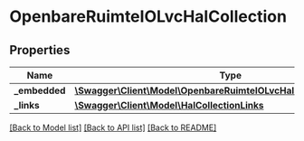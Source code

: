 # OpenbareRuimteIOLvcHalCollection

## Properties
Name | Type | Description | Notes
------------ | ------------- | ------------- | -------------
**_embedded** | [**\Swagger\Client\Model\OpenbareRuimteIOLvcHalCollectionEmbedded**](OpenbareRuimteIOLvcHalCollectionEmbedded.md) |  | [optional] 
**_links** | [**\Swagger\Client\Model\HalCollectionLinks**](HalCollectionLinks.md) |  | [optional] 

[[Back to Model list]](../../README.md#documentation-for-models) [[Back to API list]](../../README.md#documentation-for-api-endpoints) [[Back to README]](../../README.md)

